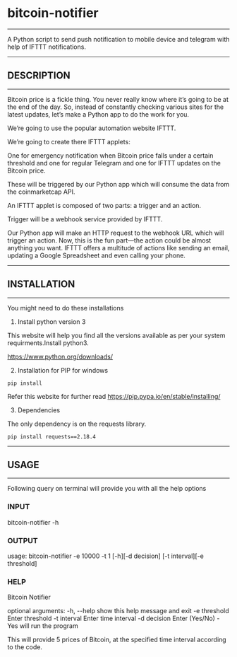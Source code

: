 # bitcoin-notifier

---

A Python script to send push notification to mobile device and telegram with help of IFTTT notifications.

---

## DESCRIPTION

---

Bitcoin price is a fickle thing. You never really know where it’s going to be at the end of the day. So, instead of constantly checking various sites for the latest updates, let’s make a Python app to do the work for you.

We’re going to use the popular automation website IFTTT.

We’re going to create there IFTTT applets:

One for emergency notification when Bitcoin price falls under a certain threshold and
one for regular Telegram and one for IFTTT updates on the Bitcoin price.

These will be triggered by our Python app which will consume the data from the coinmarketcap API.

An IFTTT applet is composed of two parts: a trigger and an action.

Trigger will be a webhook service provided by IFTTT.

Our Python app will make an HTTP request to the webhook URL which will trigger an action. Now, this is the fun part—the action could be almost anything you want. IFTTT offers a multitude of actions like sending an email, updating a Google Spreadsheet and even calling your phone.

---

## INSTALLATION

---

You might need to do these installations

1. Install python version 3

This website will help you find all the versions available as per your system requirments.Install python3.

https://www.python.org/downloads/

2. Installation for PIP for windows

```
pip install
```

Refer this website for further read
https://pip.pypa.io/en/stable/installing/

3. Dependencies

The only dependency is on the requests library.

```
pip install requests==2.18.4
```

---

## USAGE

---

Following query on terminal will provide you with all the help options

### INPUT

bitcoin-notifier -h

### OUTPUT

usage: bitcoin-notifier -e 10000 -t 1 [-h][-d decision] [-t interval][-e threshold]

### HELP

Bitcoin Notifier

optional arguments:
-h, --help show this help message and exit
-e threshold Enter threshold
-t interval Enter time interval
-d decision Enter (Yes/No) - Yes will run the program

This will provide 5 prices of Bitcoin, at the specified time interval according to the code.
